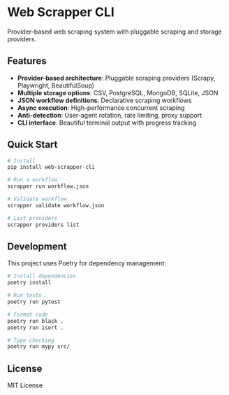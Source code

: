 # Web Scrapper CLI

Provider-based web scraping system with pluggable scraping and storage providers.

## Features

- **Provider-based architecture**: Pluggable scraping providers (Scrapy, Playwright, BeautifulSoup)
- **Multiple storage options**: CSV, PostgreSQL, MongoDB, SQLite, JSON
- **JSON workflow definitions**: Declarative scraping workflows
- **Async execution**: High-performance concurrent scraping
- **Anti-detection**: User-agent rotation, rate limiting, proxy support
- **CLI interface**: Beautiful terminal output with progress tracking

## Quick Start

```bash
# Install
pip install web-scrapper-cli

# Run a workflow
scrapper run workflow.json

# Validate workflow
scrapper validate workflow.json

# List providers
scrapper providers list
```

## Development

This project uses Poetry for dependency management:

```bash
# Install dependencies
poetry install

# Run tests
poetry run pytest

# Format code
poetry run black .
poetry run isort .

# Type checking
poetry run mypy src/
```

## License

MIT License